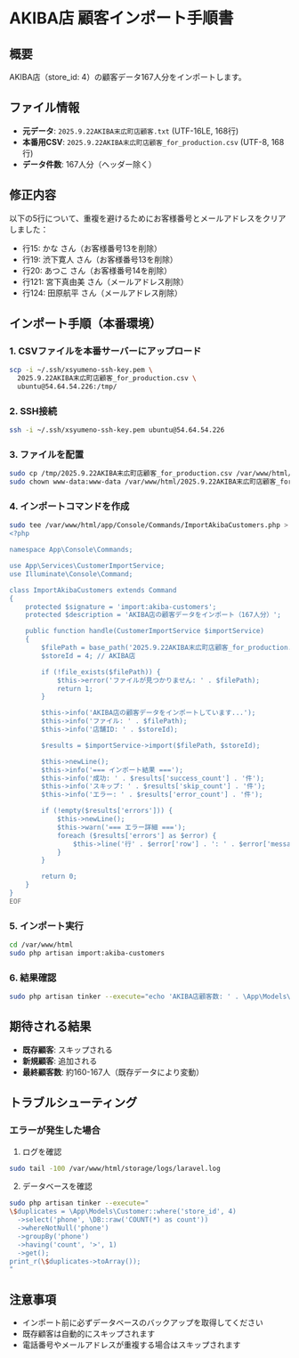 # AKIBA店 顧客インポート手順書

## 概要

AKIBA店（store_id: 4）の顧客データ167人分をインポートします。

## ファイル情報

- **元データ**: `2025.9.22AKIBA末広町店顧客.txt` (UTF-16LE, 168行)
- **本番用CSV**: `2025.9.22AKIBA末広町店顧客_for_production.csv` (UTF-8, 168行)
- **データ件数**: 167人分（ヘッダー除く）

## 修正内容

以下の5行について、重複を避けるためにお客様番号とメールアドレスをクリアしました：

- 行15: かな さん（お客様番号13を削除）
- 行19: 渋下寛人 さん（お客様番号13を削除）
- 行20: あつこ さん（お客様番号14を削除）
- 行121: 宮下真由美 さん（メールアドレス削除）
- 行124: 田原航平 さん（メールアドレス削除）

## インポート手順（本番環境）

### 1. CSVファイルを本番サーバーにアップロード

```bash
scp -i ~/.ssh/xsyumeno-ssh-key.pem \
  2025.9.22AKIBA末広町店顧客_for_production.csv \
  ubuntu@54.64.54.226:/tmp/
```

### 2. SSH接続

```bash
ssh -i ~/.ssh/xsyumeno-ssh-key.pem ubuntu@54.64.54.226
```

### 3. ファイルを配置

```bash
sudo cp /tmp/2025.9.22AKIBA末広町店顧客_for_production.csv /var/www/html/
sudo chown www-data:www-data /var/www/html/2025.9.22AKIBA末広町店顧客_for_production.csv
```

### 4. インポートコマンドを作成

```bash
sudo tee /var/www/html/app/Console/Commands/ImportAkibaCustomers.php > /dev/null << 'EOF'
<?php

namespace App\Console\Commands;

use App\Services\CustomerImportService;
use Illuminate\Console\Command;

class ImportAkibaCustomers extends Command
{
    protected $signature = 'import:akiba-customers';
    protected $description = 'AKIBA店の顧客データをインポート（167人分）';

    public function handle(CustomerImportService $importService)
    {
        $filePath = base_path('2025.9.22AKIBA末広町店顧客_for_production.csv');
        $storeId = 4; // AKIBA店

        if (!file_exists($filePath)) {
            $this->error('ファイルが見つかりません: ' . $filePath);
            return 1;
        }

        $this->info('AKIBA店の顧客データをインポートしています...');
        $this->info('ファイル: ' . $filePath);
        $this->info('店舗ID: ' . $storeId);

        $results = $importService->import($filePath, $storeId);

        $this->newLine();
        $this->info('=== インポート結果 ===');
        $this->info('成功: ' . $results['success_count'] . '件');
        $this->info('スキップ: ' . $results['skip_count'] . '件');
        $this->info('エラー: ' . $results['error_count'] . '件');

        if (!empty($results['errors'])) {
            $this->newLine();
            $this->warn('=== エラー詳細 ===');
            foreach ($results['errors'] as $error) {
                $this->line('行' . $error['row'] . ': ' . $error['message']);
            }
        }

        return 0;
    }
}
EOF
```

### 5. インポート実行

```bash
cd /var/www/html
sudo php artisan import:akiba-customers
```

### 6. 結果確認

```bash
sudo php artisan tinker --execute="echo 'AKIBA店顧客数: ' . \App\Models\Customer::where('store_id', 4)->count();"
```

## 期待される結果

- **既存顧客**: スキップされる
- **新規顧客**: 追加される
- **最終顧客数**: 約160-167人（既存データにより変動）

## トラブルシューティング

### エラーが発生した場合

1. ログを確認
```bash
sudo tail -100 /var/www/html/storage/logs/laravel.log
```

2. データベースを確認
```bash
sudo php artisan tinker --execute="
\$duplicates = \App\Models\Customer::where('store_id', 4)
  ->select('phone', \DB::raw('COUNT(*) as count'))
  ->whereNotNull('phone')
  ->groupBy('phone')
  ->having('count', '>', 1)
  ->get();
print_r(\$duplicates->toArray());
"
```

## 注意事項

- インポート前に必ずデータベースのバックアップを取得してください
- 既存顧客は自動的にスキップされます
- 電話番号やメールアドレスが重複する場合はスキップされます
